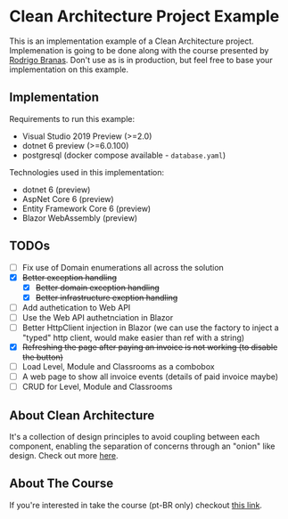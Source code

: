 # Clean Architecture Project Example
This is an implementation example of a Clean Architecture project. Implemenation is going to be done along with the course presented by [Rodrigo Branas](https://github.com/rodrigobranas). Don't use as is in production, but feel free to base your implementation on this example.

## Implementation
Requirements to run this example:
- Visual Studio 2019 Preview (>=2.0)
- dotnet 6 preview (>=6.0.100)
- postgresql (docker compose available - `database.yaml`)

Technologies used in this implementation:
- dotnet 6 (preview)
- AspNet Core 6 (preview)
- Entity Framework Core 6 (preview)
- Blazor WebAssembly (preview)

## TODOs
- [ ] Fix use of Domain enumerations all across the solution
- [x] ~~Better exception handling~~
     - [x] ~~Better domain exception handling~~
     - [x] ~~Better infrastructure exeption handling~~
- [ ] Add authetication to Web API
- [ ] Use the Web API authetnciation in Blazor
- [ ] Better HttpClient injection in Blazor (we can use the factory to inject a "typed" http client, would make easier than ref with a string)
- [x] ~~Refreshing the page after paying an invoice is not working (to disable the button)~~
- [ ] Load Level, Module and Classrooms as a combobox
- [ ] A web page to show all invoice events (details of paid invoice maybe)
- [ ] CRUD for Level, Module and Classrooms

## About Clean Architecture
It's a collection of design principles to avoid coupling between each component, enabling the separation of concerns through an "onion" like design. Check out more [here](https://blog.cleancoder.com/uncle-bob/2012/08/13/the-clean-architecture.html).

## About The Course
If you're interested in take the course (pt-BR only) checkout [this link](https://app.branas.io/public/products).